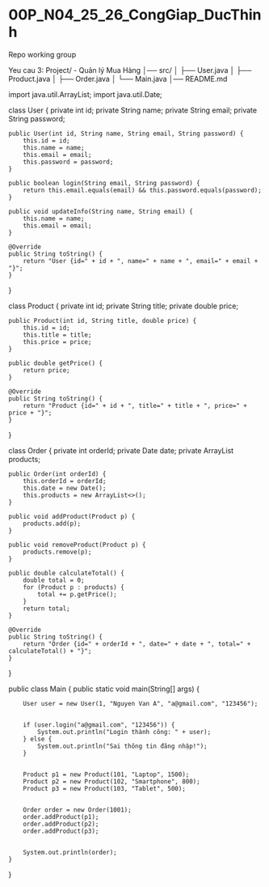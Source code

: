 # 00P_N04_25_26_CongGiap_DucThinh
Repo working group


Yeu cau 3:
Project/ - Quản lý Mua Hàng
│── src/
│   ├── User.java
│   ├── Product.java
│   ├── Order.java
│   └── Main.java
│── README.md


import java.util.ArrayList;
import java.util.Date;


class User {
    private int id;
    private String name;
    private String email;
    private String password;

    public User(int id, String name, String email, String password) {
        this.id = id;
        this.name = name;
        this.email = email;
        this.password = password;
    }

    public boolean login(String email, String password) {
        return this.email.equals(email) && this.password.equals(password);
    }

    public void updateInfo(String name, String email) {
        this.name = name;
        this.email = email;
    }

    @Override
    public String toString() {
        return "User {id=" + id + ", name=" + name + ", email=" + email + "}";
    }
}


class Product {
    private int id;
    private String title;
    private double price;

    public Product(int id, String title, double price) {
        this.id = id;
        this.title = title;
        this.price = price;
    }

    public double getPrice() {
        return price;
    }

    @Override
    public String toString() {
        return "Product {id=" + id + ", title=" + title + ", price=" + price + "}";
    }
}


class Order {
    private int orderId;
    private Date date;
    private ArrayList<Product> products;

    public Order(int orderId) {
        this.orderId = orderId;
        this.date = new Date();
        this.products = new ArrayList<>();
    }

    public void addProduct(Product p) {
        products.add(p);
    }

    public void removeProduct(Product p) {
        products.remove(p);
    }

    public double calculateTotal() {
        double total = 0;
        for (Product p : products) {
            total += p.getPrice();
        }
        return total;
    }

    @Override
    public String toString() {
        return "Order {id=" + orderId + ", date=" + date + ", total=" + calculateTotal() + "}";
    }
}


public class Main {
    public static void main(String[] args) {
        
        User user = new User(1, "Nguyen Van A", "a@gmail.com", "123456");

        
        if (user.login("a@gmail.com", "123456")) {
            System.out.println("Login thành công: " + user);
        } else {
            System.out.println("Sai thông tin đăng nhập!");
        }

        
        Product p1 = new Product(101, "Laptop", 1500);
        Product p2 = new Product(102, "Smartphone", 800);
        Product p3 = new Product(103, "Tablet", 500);

        
        Order order = new Order(1001);
        order.addProduct(p1);
        order.addProduct(p2);
        order.addProduct(p3);

        
        System.out.println(order);
    }
}
